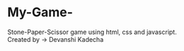 # My-Game-
Stone-Paper-Scissor game using html, css and javascript.
<br>
Created by -> Devanshi Kadecha  
